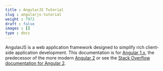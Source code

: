 ```yaml
---
title : AngularJS Tutorial
slug : angularjs-tutorial
weight : 7972
draft : false
images : []
type : docs
---
```


AngularJS is a web application framework designed to simplify rich client-side application development. This documentation is for [Angular 1.x][1], the predecessor of the more modern [Angular 2][2] or see the [Stack Overflow documentation for Angular 2][3].

  [1]: https://angularjs.org/
  [2]: https://angular.io/
  [3]: https://www.wikiod.com/angular2

